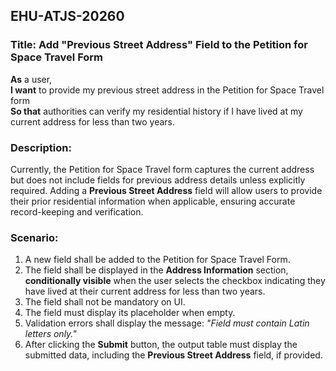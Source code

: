 ## EHU-ATJS-20260

### Title: Add "Previous Street Address" Field to the Petition for Space Travel Form

**As** a user,  
**I want** to provide my previous street address in the Petition for Space Travel form  
**So that** authorities can verify my residential history if I have lived at my current address for less than two years.

### Description:
Currently, the Petition for Space Travel form captures the current address but does not include fields for previous address details unless explicitly required. Adding a **Previous Street Address** field will allow users to provide their prior residential information when applicable, ensuring accurate record-keeping and verification.

### Scenario:
1. A new field shall be added to the Petition for Space Travel Form.
2. The field shall be displayed in the **Address Information** section, **conditionally visible** when the user selects the checkbox indicating they have lived at their current address for less than two years.
3. The field shall not be mandatory on UI.
4. The field must display its placeholder when empty.
5. Validation errors shall display the message: *"Field must contain Latin letters only."*
6. After clicking the **Submit** button, the output table must display the submitted data, including the **Previous Street Address** field, if provided.
